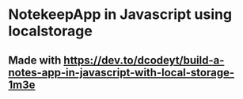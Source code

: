 # NotekeepApp in Javascript using localstorage
## Made with https://dev.to/dcodeyt/build-a-notes-app-in-javascript-with-local-storage-1m3e
